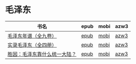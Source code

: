 # 毛泽东

| 书名 | epub | mobi | azw3 |
| --- | --- | --- | --- |
| [毛泽东年谱（全九卷）](http://ct.dalanmei.com/f/31084289-572124545-433a11) | [epub](http://ct.dalanmei.com/f/31084289-572124545-433a11) | [mobi](http://ct.dalanmei.com/f/31084289-571635406-1f944c) | [azw3](http://ct.dalanmei.com/f/31084289-572185030-e357fb) |
| [实录毛泽东（全四册）](http://ct.dalanmei.com/f/31084289-571774970-68787a) | [epub](http://ct.dalanmei.com/f/31084289-571774970-68787a) | [mobi](http://ct.dalanmei.com/f/31084289-571498818-7ea846) | [azw3](http://ct.dalanmei.com/f/31084289-571919743-1dc01d) |
| [胜因：毛泽东靠什么统一大陆？](http://ct.dalanmei.com/f/31084289-571788001-c88605) | [epub](http://ct.dalanmei.com/f/31084289-571788001-c88605) | [mobi](http://ct.dalanmei.com/f/31084289-571455401-14dcb0) | [azw3](http://ct.dalanmei.com/f/31084289-571889095-78c2d4) |
